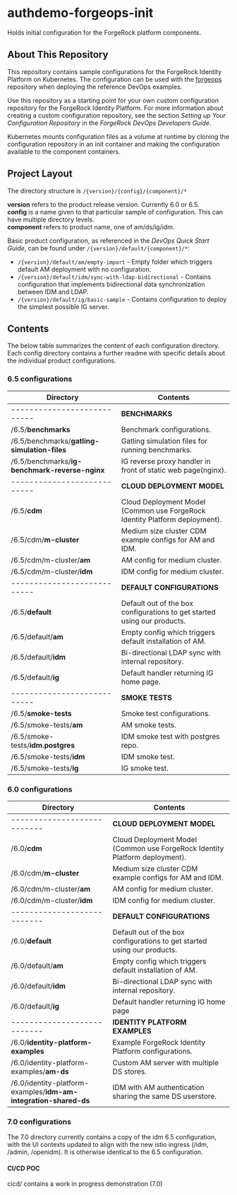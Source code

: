 # authdemo-forgeops-init

Holds initial configuration for the ForgeRock platform components. 

## About This Repository

This repository contains sample configurations for the ForgeRock 
Identity Platform on Kubernetes. The configuration can be used with the 
[forgeops](https://github.com/ForgeRock/forgeops) repository 
when deploying the reference DevOps examples. 

Use this repository as a starting point for your own custom configuration 
repository for the ForgeRock Identity Platform. For more information about 
creating a custom configuration repository, see the section _Setting up Your  
Configuration Repository_ in the _ForgeRock DevOps Developers Guide_.

Kubernetes mounts configuration files as a volume at runtime by cloning the 
configuration repository in an init container and making the configuration 
available to the component containers.
 

## Project Layout 

The directory structure is `/{version}/{config}/{component}/*`

**version** refers to the product release version. Currently 6.0 or 6.5.  
**config** is a name given to that particular sample of configuration. This can
have multiple directory levels.  
**component** refers to product name, one of am/ds/ig/idm.

Basic product configuration, as referenced in the _DevOps Quick Start Guide_, can be found under `/{version}/default/{component}/*`:
       
  * `/{version}/default/am/empty-import` - Empty folder which triggers default AM deployment with
    no configuration. 
  * `/{version}/default/idm/sync-with-ldap-bidirectional` - Contains configuration that 
    implements bidirectional data synchronization between IDM and LDAP.
  * `/{version}/default/ig/basic-sample` - Contains configuration to deploy the simplest 
    possible IG server.
    
## Contents

The below table summarizes the content of each configuration directory.  Each config directory contains a further readme with specific details about the individual product configurations.

### 6.5 configurations   

Directory                   | Contents
----------------------------|-------------------------------------------
|---------------------------|**BENCHMARKS**||
|/6.5/**benchmarks**        | Benchmark configurations.
|/6.5/benchmarks/**gatling-simulation-files**  | Gatling simulation files for running benchmarks.
|/6.5/benchmarks/**ig-benchmark-reverse-nginx**  | IG reverse proxy handler in front of static web page(nginx).
|---------------------------| **CLOUD DEPLOYMENT MODEL**
|/6.5/**cdm**               | Cloud Deployment Model (Common use ForgeRock Identity Platform deployment).
|/6.5/cdm/**m-cluster**     | Medium size cluster CDM example configs for AM and IDM.  
|/6.5/cdm/m-cluster/**am**  | AM config for medium cluster.
|/6.5/cdm/m-cluster/**idm** | IDM config for medium cluster.
|---------------------------|**DEFAULT CONFIGURATIONS**||
|/6.5/**default**           | Default out of the box configurations to get started using our products.
|/6.5/default/**am**        | Empty config which triggers default installation of AM.
|/6.5/default/**idm**       | Bi-directional LDAP sync with internal repository.
|/6.5/default/**ig**        | Default handler returning IG home page.
|---------------------------|**SMOKE TESTS**||
|/6.5/**smoke-tests**       | Smoke test configurations.
|/6.5/smoke-tests/**am**    | AM smoke tests.
|/6.5/smoke-tests/**idm.postgres**  | IDM smoke test with postgres repo.
|/6.5/smoke-tests/**idm**   | IDM smoke test.
|/6.5/smoke-tests/**ig**    | IG smoke test.

### 6.0 configurations   

Directory                   | Contents      
|---------------------------|-------------------------------------------
|---------------------------| **CLOUD DEPLOYMENT MODEL**
|/6.0/**cdm**               | Cloud Deployment Model (Common use ForgeRock Identity Platform deployment).
|/6.0/cdm/**m-cluster**     | Medium size cluster CDM example configs for AM and IDM.  
|/6.0/cdm/m-cluster/**am**  | AM config for medium cluster.
|/6.0/cdm/m-cluster/**idm** | IDM config for medium cluster.
|---------------------------|**DEFAULT CONFIGURATIONS**||
|/6.0/**default**           | Default out of the box configurations to get started using our products. 
|/6.0/default/**am**        | Empty config which triggers default installation of AM. 
|/6.0/default/**idm**       | Bi-directional LDAP sync with internal repository.
|/6.0/default/**ig**        | Default handler returning IG home page
|---------------------------| **IDENTITY PLATFORM EXAMPLES**
|/6.0/**identity-platform-examples** | Example ForgeRock Identity Platform configurations.
|/6.0/identity-platform-examples/**am-ds**  | Custom AM server with multiple DS stores.  
|/6.0/identity-platform-examples/**idm-am-integration-shared-ds** | IDM with AM authentication sharing the same DS userstore.
 


 ### 7.0 configurations   

 The 7.0 directory currently contains a copy of the idm 6.5 configuration, with the UI contexts updated to align with the new istio ingress (/idm, /admin, /openidm). It is otherwise identical to the 6.5 configuration.

#### CI/CD POC

cicd/ contains a work in progress demonstration (7.0)
